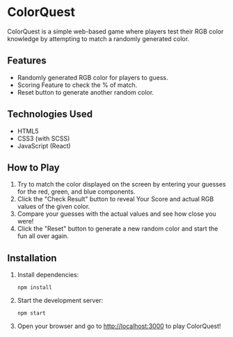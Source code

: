 # ColorQuest

ColorQuest is a simple web-based game where players test their RGB color knowledge by attempting to match a randomly generated color.

## Features

- Randomly generated RGB color for players to guess.
- Scoring Feature to check the % of match.
- Reset button to generate another random color.


## Technologies Used

- HTML5
- CSS3 (with SCSS)
- JavaScript (React)

## How to Play


1. Try to match the color displayed on the screen by entering your guesses for the red, green, and blue components.
2. Click the "Check Result" button to reveal Your Score and  actual RGB values of the given color.
3. Compare your guesses with the actual values and see how close you were!
4. Click the "Reset" button to generate a new random color and start the fun all over again.

## Installation


1. Install dependencies:

   ```
   npm install
   ```

2. Start the development server:

   ```
   npm start
   ```

3. Open your browser and go to [http://localhost:3000](http://localhost:3000) to play ColorQuest!


